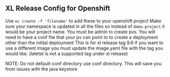 ## XL Release Config for Openshift ##
Use `oc create -f 'filename'` to add these to your openshift project
Make sure your namespace is updated in all the files so instead of
`demo-project` it would be your project name.
You must be admin to create pvs. You will need to have a conf file
that your pv can point to to create a deployment other than the intital deployment
This is for xl release tag 9.6 if you want to use a different image you must
update the image.yaml file with the tag you would like. (latetst is not a supported
tag under xl release)

NOTE: Do not default-conf directory use conf directory. This will save you from issues with the java keystore
